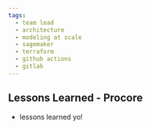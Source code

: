 ```yaml
---
tags:
  - team lead
  - architecture 
  - modeling at scale
  - sagemaker
  - terraform
  - github actions
  - gitlab
---
```


## Lessons Learned - Procore <a id="procore-lessons-learned"></a>
- lessons learned yo!

